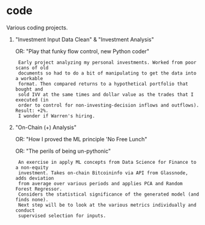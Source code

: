 # code
Various coding projects.

1. "Investment Input Data Clean" & "Investment Analysis"

      OR: "Play that funky flow control, new Python coder"
        
        Early project analyzing my personal investments. Worked from poor scans of old 
        documents so had to do a bit of manipulating to get the data into a workable 
        format. Then compared returns to a hypothetical portfolio that bought and 
        sold IVV at the same times and dollar value as the trades that I executed (in 
        order to control for non-investing-decision inflows and outflows). Result: +2%. 
        I wonder if Warren's hiring.
       


2. "On-Chain (+) Analysis"
 
     OR: "How I proved the ML principle 'No Free Lunch"
     
     OR: "The perils of being un-pythonic"
        
        An exercise in apply ML concepts from Data Science for Finance to a non-equity
        investment. Takes on-chain Bitcoininfo via API from Glassnode, adds deviation 
        from average over various periods and applies PCA and Random Forest Regressor. 
        Considers the statistical significance of the generated model (and finds none). 
        Next step will be to look at the various metrics individually and conduct 
        supervised selection for inputs.
